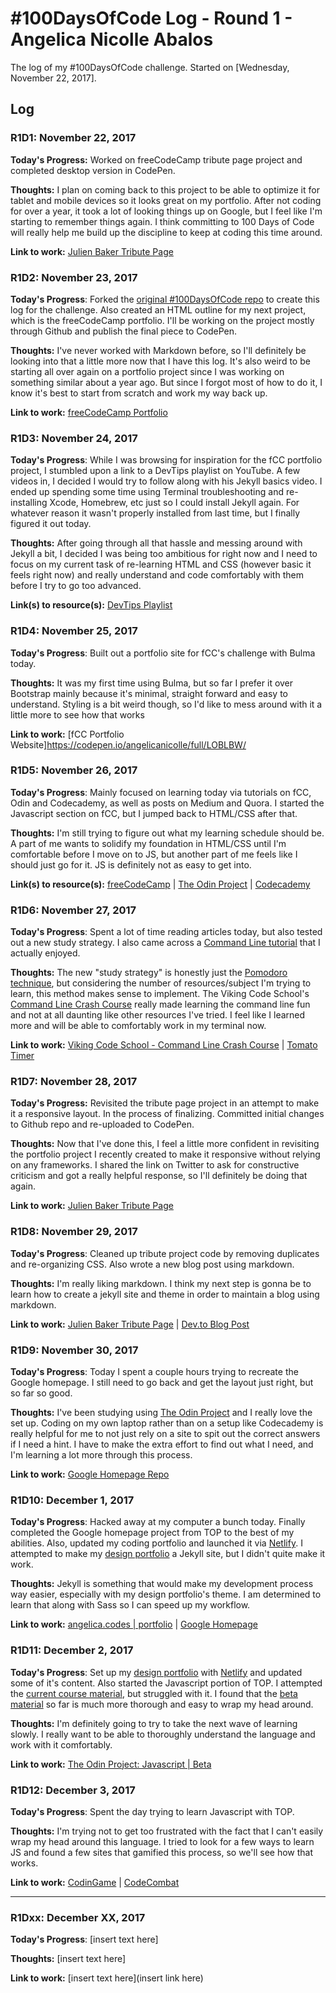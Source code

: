 # #100DaysOfCode Log - Round 1 - Angelica Nicolle Abalos

The log of my #100DaysOfCode challenge. Started on [Wednesday, November 22, 2017].

## Log

### R1D1: November 22, 2017
**Today's Progress:** Worked on freeCodeCamp tribute page project and completed desktop version in CodePen.

**Thoughts:** I plan on coming back to this project to be able to optimize it for tablet and mobile devices so it looks great on my portfolio. After not coding for over a year, it took a lot of looking things up on Google, but I feel like I'm starting to remember things again. I think committing to 100 Days of Code will really help me build up the discipline to keep at coding this time around.

**Link to work:** [Julien Baker Tribute Page](https://codepen.io/angelicanicolle/full/YELeep)

### R1D2: November 23, 2017
**Today's Progress**: Forked the [original #100DaysOfCode repo](https://github.com/Kallaway/100-days-of-code) to create this log for the challenge. Also created an HTML outline for my next project, which is the freeCodeCamp portfolio. I'll be working on the project mostly through Github and publish the final piece to CodePen.

**Thoughts:** I've never worked with Markdown before, so I'll definitely be looking into that a little more now that I have this log. It's also weird to be starting all over again on a portfolio project since I was working on something similar about a year ago. But since I forgot most of how to do it, I know it's best to start from scratch and work my way back up.

**Link to work:** [freeCodeCamp Portfolio](https://github.com/angelicanicolle/fCC-portfolio/commit/4b6bb1464a37f989f8a6fa55551ad645268deb6a)


### R1D3: November 24, 2017
**Today's Progress**: While I was browsing for inspiration for the fCC portfolio project, I stumbled upon a link to a DevTips playlist on YouTube. A few videos in, I decided I would try to follow along with his Jekyll basics video. I ended up spending some time using Terminal troubleshooting and re-installing Xcode, Homebrew, etc just so I could install Jekyll again. For whatever reason it wasn't properly installed from last time, but I finally figured it out today.

**Thoughts:** After going through all that hassle and messing around with Jekyll a bit, I decided I was being too ambitious for right now and I need to focus on my current task of re-learning HTML and CSS (however basic it feels right now) and really understand and code comfortably with them before I try to go too advanced.

**Link(s) to resource(s):** [DevTips Playlist](https://www.youtube.com/watch?v=T6jKLsxbFg4&list=PLqGj3iMvMa4KQZUkRjfwMmTq_f1fbxerI)


### R1D4: November 25, 2017
**Today's Progress**: Built out a portfolio site for fCC's challenge with Bulma today.

**Thoughts:** It was my first time using Bulma, but so far I prefer it over Bootstrap mainly because it's minimal, straight forward and easy to understand. Styling is a bit weird though, so I'd like to mess around with it a little more to see how that works

**Link to work:** [fCC Portfolio Website]https://codepen.io/angelicanicolle/full/LOBLBW/


### R1D5: November 26, 2017
**Today's Progress**: Mainly focused on learning today via tutorials on fCC, Odin and Codecademy, as well as posts on Medium and Quora. I started the Javascript section on fCC, but I jumped back to HTML/CSS after that.

**Thoughts:** I'm still trying to figure out what my learning schedule should be. A part of me wants to solidify my foundation in HTML/CSS until I'm comfortable before I move on to JS, but another part of me feels like I should just go for it. JS is definitely not as easy to get into.

**Link(s) to resource(s):** [freeCodeCamp](https://www.freecodecamp.org/) | [The Odin Project](https://www.theodinproject.com/) | [Codecademy](https://www.codecademy.com/)


### R1D6: November 27, 2017
**Today's Progress**: Spent a lot of time reading articles today, but also tested out a new study strategy. I also came across a [Command Line tutorial](http://www.vikingcodeschool.com/web-development-basics/a-command-line-crash-course) that I actually enjoyed.

**Thoughts:** The new "study strategy" is honestly just the [Pomodoro technique](https://en.wikipedia.org/wiki/Pomodoro_Technique), but considering the number of resources/subject I'm trying to learn, this method makes sense to implement. The Viking Code School's [Command Line Crash Course](http://www.vikingcodeschool.com/web-development-basics/a-command-line-crash-course) really made learning the command line fun and not at all daunting like other resources I've tried. I feel like I learned more and will be able to comfortably work in my terminal now.

**Link to work:** [Viking Code School - Command Line Crash Course](http://www.vikingcodeschool.com/web-development-basics/a-command-line-crash-course) | [Tomato Timer](https://tomato-timer.com/)


### R1D7: November 28, 2017
**Today's Progress:** Revisited the tribute page project in an attempt to make it a responsive layout. In the process of finalizing. Committed initial changes to Github repo and re-uploaded to CodePen.

**Thoughts:** Now that I've done this, I feel a little more confident in revisiting the portfolio project I recently created to make it responsive without relying on any frameworks. I shared the link on Twitter to ask for constructive criticism and got a really helpful response, so I'll definitely be doing that again.

**Link to work:** [Julien Baker Tribute Page](https://codepen.io/angelicanicolle/full/YELeep)


### R1D8: November 29, 2017
**Today's Progress**: Cleaned up tribute project code by removing duplicates and re-organizing CSS. Also wrote a new blog post using markdown.

**Thoughts:** I'm really liking markdown. I think my next step is gonna be to learn how to create a jekyll site and theme in order to maintain a blog using markdown.

**Link to work:** [Julien Baker Tribute Page](https://codepen.io/angelicanicolle/full/YELeep) | [Dev.to Blog Post](https://dev.to/angelicanicolle/hello-world--3k1)


### R1D9: November 30, 2017
**Today's Progress**: Today I spent a couple hours trying to recreate the Google homepage. I still need to go back and get the layout just right, but so far so good.

**Thoughts:** I've been studying using [The Odin Project](https://www.theodinproject.com/) and I really love the set up. Coding on my own laptop rather than on a setup like Codecademy is really helpful for me to not just rely on a site to spit out the correct answers if I need a hint. I have to make the extra effort to find out what I need, and I'm learning a lot more through this process.

**Link to work:** [Google Homepage Repo](https://github.com/angelicanicolle/google-homepage)


### R1D10: December 1, 2017
**Today's Progress**: Hacked away at my computer a bunch today. Finally completed the Google homepage project from TOP to the best of my abilities. Also, updated my coding portfolio and launched it via [Netlify](https://www.netlify.com). I attempted to make my [design portfolio](http://angelicanicolle.com) a Jekyll site, but I didn't quite make it work.

**Thoughts:** Jekyll is something that would make my development process way easier, especially with my design portfolio's theme. I am determined to learn that along with Sass so I can speed up my workflow.

**Link to work:** [angelica.codes | portfolio](http://angelica.codes) | [Google Homepage](https://codepen.io/angelicanicolle/pen/ZawemP)


### R1D11: December 2, 2017
**Today's Progress**: Set up my [design portfolio](http://angelicanicolle.com) with [Netlify](https://www.netlify.com) and updated some of it's content. Also started the Javascript portion of TOP. I attempted the [current course material](https://www.theodinproject.com/courses/web-development-101/lessons/javascript-basics?ref=lnav), but struggled with it. I found that the [beta material](https://the-odin-project.gitbooks.io/javascript-curriculum/content/JS101/introduction-101.html) so far is much more thorough and easy to wrap my head around.

**Thoughts:** I'm definitely going to try to take the next wave of learning slowly. I really want to be able to thoroughly understand the language and work with it comfortably.

**Link to work:** [The Odin Project: Javascript | Beta](https://the-odin-project.gitbooks.io/javascript-curriculum/content/JS101/introduction-101.html)


### R1D12: December 3, 2017
**Today's Progress**: Spent the day trying to learn Javascript with TOP.

**Thoughts:** I'm trying not to get too frustrated with the fact that I can't easily wrap my head around this language. I tried to look for a few ways to learn JS and found a few sites that gamified this process, so we'll see how that works.

**Link to work:** [CodinGame](https://www.codingame.com) | [CodeCombat](https://codecombat.com)


---


### R1Dxx: December XX, 2017
**Today's Progress**: [insert text here]

**Thoughts:** [insert text here]

**Link to work:** [insert text here](insert link here)
